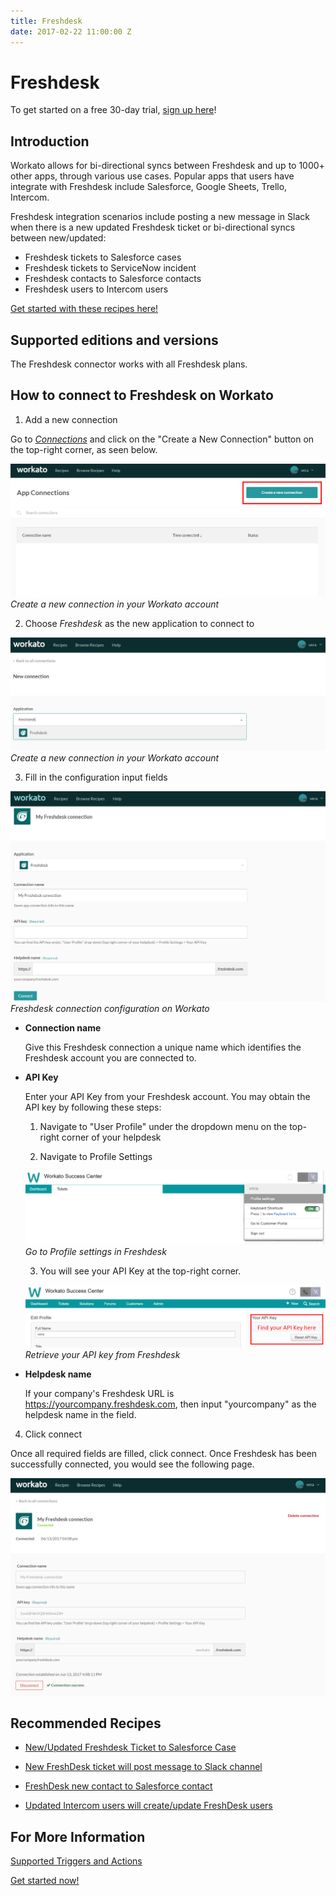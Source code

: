 ```yaml
---
title: Freshdesk
date: 2017-02-22 11:00:00 Z
---
```


# Freshdesk

To get started on a free 30-day trial, [sign up here](https://www.workato.com/users/sign_up?utm_source=marketplaces&utm_campaign=freshdesk-generic)!

## Introduction

Workato allows for bi-directional syncs between Freshdesk and up to 1000+ other apps, through various use cases. Popular apps that users have integrate with Freshdesk include Salesforce, Google Sheets, Trello, Intercom. 

Freshdesk integration scenarios include posting a new message in Slack when there is a new updated Freshdesk ticket or bi-directional syncs between new/updated:

* Freshdesk tickets to Salesforce cases
* Freshdesk tickets to ServiceNow incident
* Freshdesk contacts to Salesforce contacts
* Freshdesk users to Intercom users

[Get started with these recipes here!](https://www.workato.com/users/sign_up?utm_source=marketplaces&utm_campaign=freshdesk-generic)

## Supported editions and versions
The Freshdesk connector works with all Freshdesk plans.

## How to connect to Freshdesk on Workato

1. Add a new connection

Go to [*Connections*](https://www.workato.com/connections) and click on the "Create a New Connection" button on the top-right corner, as seen below.

![Freshdesk connection configuration](/assets/images/connectors/freshdesk/freshdesk-add-connection.png)
*Create a new connection in your Workato account*

2. Choose *Freshdesk* as the new application to connect to

![Choose Freshdesk as your app](/assets/images/connectors/freshdesk/freshdesk-choose-app.png)
*Create a new connection in your Workato account*

3. Fill in the configuration input fields

![Freshdesk connection configuration](/assets/images/connectors/freshdesk/freshdesk-connection.png)
*Freshdesk connection configuration on Workato*

* **Connection name**

  Give this Freshdesk connection a unique name which identifies the Freshdesk account you are connected to.

* **API Key**

  Enter your API Key from your Freshdesk account. You may obtain the API key by following these steps:

  1. Navigate to "User Profile" under the dropdown menu on the top-right corner of your helpdesk

  2. Navigate to Profile Settings

  ![Freshdesk profile settings](/assets/images/connectors/freshdesk/freshdesk-tab.png)
  *Go to Profile settings in Freshdesk*

  3. You will see your API Key at the top-right corner.
  
  ![Freshdesk Connection](/assets/images/connectors/freshdesk/freshdesk-api.png)
  *Retrieve your API key from Freshdesk*

* **Helpdesk name**

  If your company's Freshdesk URL is https://yourcompany.freshdesk.com, then input "yourcompany" as the helpdesk name in the field.
  
4. Click connect

 Once all required fields are filled, click connect. Once Freshdesk has been successfully connected, you would see the following page.

 ![Freshdesk Successful Connection](/assets/images/connectors/freshdesk/freshdesk-connected.png)

 ## Recommended Recipes
   * [New/Updated Freshdesk Ticket to Salesforce Case](https://www.workato.com/recipes/120619-salesforce-new-updated-case-to-freshdesk-ticket#recipe)

   * [New FreshDesk ticket will post message to Slack channel](https://www.workato.com/recipes/103170-new-ticket-in-freshdesk-will-post-message-to-channel-in-slack)

   * [FreshDesk new contact to Salesforce contact](https://www.workato.com/recipes/110070-freshdesk-new-contact-to-salesforce-contact#recipe)

   * [Updated Intercom users will create/update FreshDesk users](https://www.workato.com/recipes/54393-updated-user-in-intercom-will-search-users-in-freshdesk#recipe)

 ## For More Information 
   [Supported Triggers and Actions](https://www.workato.com/integrations/freshdesk)

   [Get started now!](https://www.workato.com/users/sign_up?utm_source=marketplaces&utm_campaign=freshdesk-generic)
